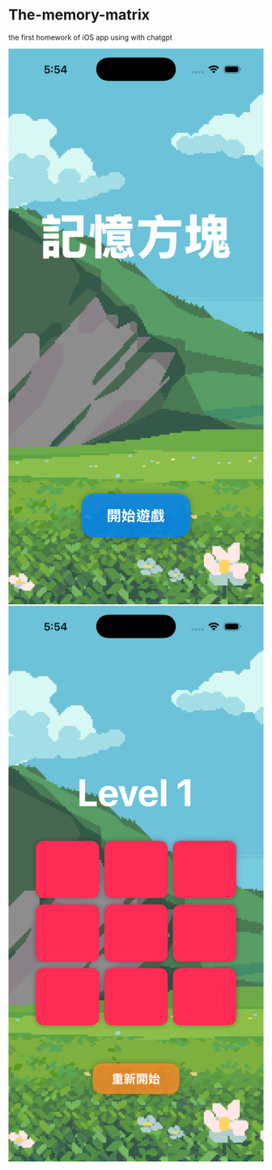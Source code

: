 # The-memory-matrix
the first homework of iOS app using with chatgpt

<img src="Simulator Screenshot - iPhone 16 Pro - 2025-09-21 at 17.54.36.png" alt="主畫面" width="600"> 

<img src="Simulator Screenshot - iPhone 16 Pro - 2025-09-21 at 17.54.41.png" alt="主畫面" width="600"> 
